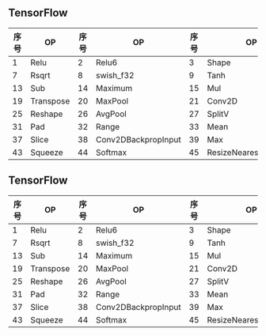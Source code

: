 ## TensorFlow

| 序号 | OP | 序号 | OP |序号 | OP |序号 | OP |序号 | OP |序号 | OP |
|------|----------|------|------|------|------|------|----------|------|------|------|------|
| 1 | Relu | 2 | Relu6 | 3 | Shape | 4 | Abs | 5 | Sigmoid | 6 | Exp |
| 7 | Rsqrt | 8 | swish_f32 | 9 | Tanh | 10 | LeakyRelu | 11 | Add | 12 | RealDiv |
| 13 | Sub | 14 | Maximum | 15 | Mul | 16 | FloorDiv | 17 | Placeholder | 18 | Const |
| 19 | Transpose | 20 | MaxPool | 21 | Conv2D | 22 | BiasAdd | 23 | FusedBatchNorm | 24 | DepthwiseConv2dNative |
| 25 | Reshape | 26 | AvgPool | 27 | SplitV | 28 | ConcatV2 | 29 | Tile | 30 | Pack |
| 31 | Pad | 32 | Range | 33 | Mean | 34 | MatMul | 35 | ArgMax | 36 | StridedSlice |
| 37 | Slice | 38 | Conv2DBackpropInput | 39 | Max | 40 | Sum | 41 | Cast | 42 | Split |
| 43| Squeeze | 44 | Softmax | 45 | ResizeNearestNeighbor | 46 | ResizeBilinear | 47 | SquaredDifference | 48 | * |


## TensorFlow

| 序号 | OP | 序号 | OP |序号 | OP |
|------|------|------|------|------|------|
| 1 | Relu | 2 | Relu6 | 3 | Shape | 4 | Abs | 5 | Sigmoid | 6 | Exp |
| 7 | Rsqrt | 8 | swish_f32 | 9 | Tanh | 10 | LeakyRelu | 11 | Add | 12 | RealDiv |
| 13 | Sub | 14 | Maximum | 15 | Mul | 16 | FloorDiv | 17 | Placeholder | 18 | Const |
| 19 | Transpose | 20 | MaxPool | 21 | Conv2D | 22 | BiasAdd | 23 | FusedBatchNorm | 24 | DepthwiseConv2dNative |
| 25 | Reshape | 26 | AvgPool | 27 | SplitV | 28 | ConcatV2 | 29 | Tile | 30 | Pack |
| 31 | Pad | 32 | Range | 33 | Mean | 34 | MatMul | 35 | ArgMax | 36 | StridedSlice |
| 37 | Slice | 38 | Conv2DBackpropInput | 39 | Max | 40 | Sum | 41 | Cast | 42 | Split |
| 43| Squeeze | 44 | Softmax | 45 | ResizeNearestNeighbor | 46 | ResizeBilinear | 47 | SquaredDifference | 48 | * |
